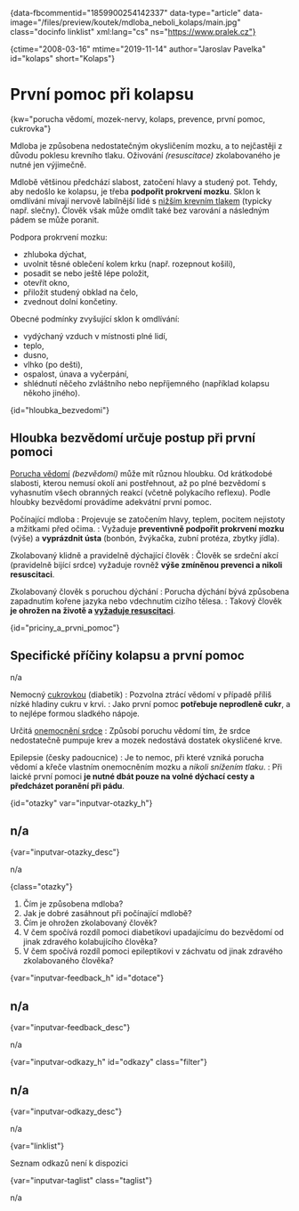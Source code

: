 
{data-fbcommentid="1859900254142337" data-type="article" data-image="/files/preview/koutek/mdloba\_neboli\_kolaps/main.jpg" class="docinfo linklist" xml:lang="cs" ns="https://www.pralek.cz"}

{ctime="2008-03-16" mtime="2019-11-14" author="Jaroslav Pavelka" id="kolaps" short="Kolaps"}

# První pomoc při kolapsu

{kw="porucha vědomí, mozek-nervy, kolaps, prevence, první pomoc, cukrovka"}

Mdloba je způsobena nedostatečným okysličením mozku, a to nejčastěji z důvodu poklesu krevního tlaku. Oživování _(resuscitace)_ zkolabovaného je nutné jen výjimečně. 

Mdlobě většinou předchází slabost, zatočení hlavy a studený pot. Tehdy, aby nedošlo ke kolapsu, je třeba **podpořit prokrvení mozku**. Sklon k omdlívání mívají nervově labilnější lidé s [nižším krevním tlakem][1] (typicky např. slečny). Člověk však může omdlít také bez varování a následným pádem se může poranit. 

Podpora prokrvení mozku: 

  * zhluboka dýchat, 
  * uvolnit těsné oblečení kolem krku (např. rozepnout košili), 
  * posadit se nebo ještě lépe položit, 
  * otevřít okno, 
  * přiložit studený obklad na čelo, 
  * zvednout dolní končetiny. 

Obecné podmínky zvyšující sklon k omdlívání: 

  * vydýchaný vzduch v místnosti plné lidí, 
  * teplo, 
  * dusno, 
  * vlhko (po dešti), 
  * ospalost, únava a vyčerpání, 
  * shlédnutí něčeho zvláštního nebo nepříjemného (například kolapsu někoho jiného). 

{id="hloubka_bezvedomi"}

## Hloubka bezvědomí určuje postup při první pomoci 

[Porucha vědomí][2] _(bezvědomí)_ může mít různou hloubku. Od krátkodobé slabosti, kterou nemusí okolí ani postřehnout, až po plné bezvědomí s vyhasnutím všech obranných reakcí (včetně polykacího reflexu). Podle hloubky bezvědomí provádíme adekvátní první pomoc. 

Počínající mdloba 
:   Projevuje se zatočením hlavy, teplem, pocitem nejistoty a mžitkami před očima. 
:   Vyžaduje **preventivně podpořit prokrvení mozku** (výše) a **vyprázdnit ústa** (bonbón, žvýkačka, zubní protéza, zbytky jídla). 

Zkolabovaný klidně a pravidelně dýchající člověk 
:   Člověk se srdeční akcí (pravidelně bijící srdce) vyžaduje rovněž **výše zmíněnou prevenci a nikoli resuscitaci**. 

Zkolabovaný člověk s poruchou dýchání 
:   Porucha dýchání bývá způsobena zapadnutím kořene jazyka nebo vdechnutím cizího tělesa. 
:   Takový člověk **je ohrožen na životě a [vyžaduje resuscitaci][3]**. 

{id="priciny\_a\_prvni_pomoc"}

## Specifické příčiny kolapsu a první pomoc 

n/a 

Nemocný [cukrovkou][4] (diabetik) 
:   Pozvolna ztrácí vědomí v případě příliš nízké hladiny cukru v krvi. 
:   Jako první pomoc **potřebuje neprodleně cukr**, a to nejlépe formou sladkého nápoje. 

Určitá [onemocnění srdce][5] 
:   Způsobí poruchu vědomí tím, že srdce nedostatečně pumpuje krev a mozek nedostává dostatek okysličené krve. 

Epilepsie (česky padoucnice) 
:   Je to nemoc, při které vzniká porucha vědomí a křeče vlastním onemocněním mozku a _nikoli snížením tlaku_. 
:   Při laické první pomoci **je nutné dbát pouze na volné dýchací cesty a předcházet poranění při pádu**. 

{id="otazky" var="inputvar-otazky_h"}

## n/a 

{var="inputvar-otazky_desc"}

n/a 

{class="otazky"}

  1. Čím je způsobena mdloba? 
  2. Jak je dobré zasáhnout při počínající mdlobě? 
  3. Čím je ohrožen zkolabovaný člověk? 
  4. V čem spočívá rozdíl pomoci diabetikovi upadajícímu do bezvědomí od jinak zdravého kolabujícího člověka? 
  5. V čem spočívá rozdíl pomoci epileptikovi v záchvatu od jinak zdravého zkolabovaného člověka? 

{var="inputvar-feedback_h" id="dotace"}

## n/a 

{var="inputvar-feedback_desc"}

n/a 

{var="inputvar-odkazy_h" id="odkazy" class="filter"}

## n/a 

{var="inputvar-odkazy_desc"}

n/a 

{var="linklist"}

Seznam odkazů není k dispozici 

{var="inputvar-taglist" class="taglist"}

n/a

 [1]: krevni_tlak
 [2]: predychavani
 [3]: resuscitace
 [4]: cukrovka
 [5]: srdecni_infarkt

